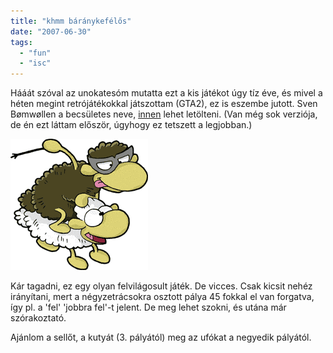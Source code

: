 ```yaml
---
title: "khmm báránykefélős"
date: "2007-06-30"
tags: 
  - "fun"
  - "isc"
---
```


Hááát szóval az unokatesóm mutatta ezt a kis játékot úgy tíz éve, és mivel a héten megint retrójátékokkal játszottam (GTA2), ez is eszembe jutott. Sven Bømwøllen a becsületes neve, [innen](http://www.pctip.ch/downloads/dl/20674.asp) lehet letölteni. (Van még sok verziója, de én ezt láttam először, úgyhogy ez tetszett a legjobban.)

![schmuck04](images/schmuck041.png)

Kár tagadni, ez egy olyan felvilágosult játék. De vicces. Csak kicsit nehéz irányítani, mert a négyzetrácsokra osztott pálya 45 fokkal el van forgatva, így pl. a 'fel' 'jobbra fel'-t jelent. De meg lehet szokni, és utána már szórakoztató.

Ajánlom a sellőt, a kutyát (3. pályától) meg az ufókat a negyedik pályától.
